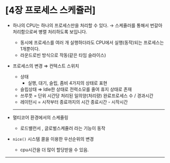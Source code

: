 # [4장 프로세스 스케쥴러]

- 하나의 CPU는 하나의 프로세스만을 처리할 수 있다. → 스케쥴러를 통해서 번갈아 처리함으로써 병렬 처리하도록 보입니다.
    - 동시에 프로세스를 여러 개 실행하더라도 CPU에서 실행(동작)되는 프로세스는 1개뿐이다.
    - 라운드로빈 방식으로 작동(같은 타임 슬라이스)
- 프로세스의 변경 ⇒ 컨텍스트 스위치
    - 상태
        - 실행, 대기, 슬립, 좀비 4가지의 상태로 표현
    - 슬립상태 ⇒ Idle한 상태로 전력소모를 줄여 휴지 상태로 존재
    - 쓰루풋 = 단위 시간당 처리된 일의양(처리량)
    완료프로세스 수 / 경과시간
    - 레이턴시 = 시작부터 종료까지의 시간
    종료시간 - 시작시간
    
    ---
    
- 멀티코어 환경에서의 스케쥴링
    - 로드밸런서 , 글로벌스케쥴러 라는 기능이 동작
- `nice()` 시스템 콜을 이용한 우선순위의 변경
    - cpu시간을 더 많이 할당받을 수 있음.
---